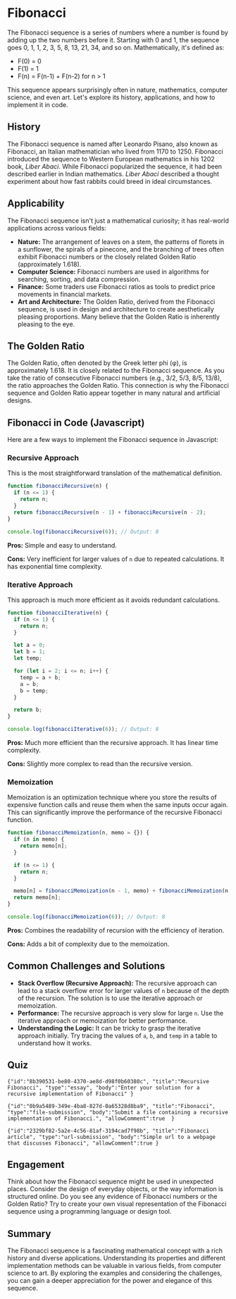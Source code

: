 # Fibonacci

The Fibonacci sequence is a series of numbers where a number is found by adding up the two numbers before it. Starting with 0 and 1, the sequence goes 0, 1, 1, 2, 3, 5, 8, 13, 21, 34, and so on. Mathematically, it's defined as:

*   F(0) = 0
*   F(1) = 1
*   F(n) = F(n-1) + F(n-2) for n > 1

This sequence appears surprisingly often in nature, mathematics, computer science, and even art. Let's explore its history, applications, and how to implement it in code.

## History

The Fibonacci sequence is named after Leonardo Pisano, also known as Fibonacci, an Italian mathematician who lived from 1170 to 1250. Fibonacci introduced the sequence to Western European mathematics in his 1202 book, *Liber Abaci*.  While Fibonacci popularized the sequence, it had been described earlier in Indian mathematics. *Liber Abaci* described a thought experiment about how fast rabbits could breed in ideal circumstances.

## Applicability

The Fibonacci sequence isn't just a mathematical curiosity; it has real-world applications across various fields:

*   **Nature:** The arrangement of leaves on a stem, the patterns of florets in a sunflower, the spirals of a pinecone, and the branching of trees often exhibit Fibonacci numbers or the closely related Golden Ratio (approximately 1.618).
*   **Computer Science:**  Fibonacci numbers are used in algorithms for searching, sorting, and data compression.
*   **Finance:** Some traders use Fibonacci ratios as tools to predict price movements in financial markets.
*   **Art and Architecture:** The Golden Ratio, derived from the Fibonacci sequence, is used in design and architecture to create aesthetically pleasing proportions. Many believe that the Golden Ratio is inherently pleasing to the eye.

## The Golden Ratio

The Golden Ratio, often denoted by the Greek letter phi (φ), is approximately 1.618. It is closely related to the Fibonacci sequence. As you take the ratio of consecutive Fibonacci numbers (e.g., 3/2, 5/3, 8/5, 13/8), the ratio approaches the Golden Ratio.  This connection is why the Fibonacci sequence and Golden Ratio appear together in many natural and artificial designs.

## Fibonacci in Code (Javascript)

Here are a few ways to implement the Fibonacci sequence in Javascript:

### Recursive Approach

This is the most straightforward translation of the mathematical definition.

```javascript
function fibonacciRecursive(n) {
  if (n <= 1) {
    return n;
  }
  return fibonacciRecursive(n - 1) + fibonacciRecursive(n - 2);
}

console.log(fibonacciRecursive(6)); // Output: 8
```

**Pros:** Simple and easy to understand.

**Cons:** Very inefficient for larger values of `n` due to repeated calculations. It has exponential time complexity.

### Iterative Approach

This approach is much more efficient as it avoids redundant calculations.

```javascript
function fibonacciIterative(n) {
  if (n <= 1) {
    return n;
  }

  let a = 0;
  let b = 1;
  let temp;

  for (let i = 2; i <= n; i++) {
    temp = a + b;
    a = b;
    b = temp;
  }

  return b;
}

console.log(fibonacciIterative(6)); // Output: 8
```

**Pros:** Much more efficient than the recursive approach.  It has linear time complexity.

**Cons:** Slightly more complex to read than the recursive version.

### Memoization

Memoization is an optimization technique where you store the results of expensive function calls and reuse them when the same inputs occur again.  This can significantly improve the performance of the recursive Fibonacci function.

```javascript
function fibonacciMemoization(n, memo = {}) {
  if (n in memo) {
    return memo[n];
  }

  if (n <= 1) {
    return n;
  }

  memo[n] = fibonacciMemoization(n - 1, memo) + fibonacciMemoization(n - 2, memo);
  return memo[n];
}

console.log(fibonacciMemoization(6)); // Output: 8
```

**Pros:**  Combines the readability of recursion with the efficiency of iteration.

**Cons:**  Adds a bit of complexity due to the memoization.

## Common Challenges and Solutions

*   **Stack Overflow (Recursive Approach):**  The recursive approach can lead to a stack overflow error for larger values of `n` because of the depth of the recursion.  The solution is to use the iterative approach or memoization.
*   **Performance:** The recursive approach is very slow for large `n`.  Use the iterative approach or memoization for better performance.
*   **Understanding the Logic:**  It can be tricky to grasp the iterative approach initially.  Try tracing the values of `a`, `b`, and `temp` in a table to understand how it works.

## Quiz

```masteryls
{"id":"8b390531-be80-4370-ae8d-d98f0b60380c", "title":"Recursive Fibonacci", "type":"essay", "body":"Enter your solution for a recursive implementation of Fibonacci" }
```

```masteryls
{"id":"0b9a5489-349e-4ba8-827d-0a65328d8ba9", "title":"Fibonacci", "type":"file-submission", "body":"Submit a file containing a recursive implementation of Fibonacci.", "allowComment":true  }
```

```masteryls
{"id":"2329bf82-5a2e-4c56-81af-3194cad7f98b", "title":"Fibonacci article", "type":"url-submission", "body":"Simple url to a webpage that discusses Fibonacci", "allowComment":true }
```


## Engagement

Think about how the Fibonacci sequence might be used in unexpected places. Consider the design of everyday objects, or the way information is structured online. Do you see any evidence of Fibonacci numbers or the Golden Ratio? Try to create your own visual representation of the Fibonacci sequence using a programming language or design tool.

## Summary

The Fibonacci sequence is a fascinating mathematical concept with a rich history and diverse applications. Understanding its properties and different implementation methods can be valuable in various fields, from computer science to art. By exploring the examples and considering the challenges, you can gain a deeper appreciation for the power and elegance of this sequence.
